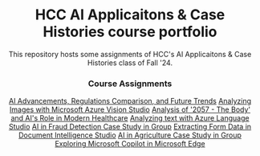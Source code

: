 <div align="center">

# HCC AI Applicaitons & Case Histories course portfolio
 
This repository hosts some assignments of HCC's AI Applicaitons & Case Histories class of Fall '24.

### Course Assignments

[AI Advancements, Regulations Comparison, and Future Trends](https://github.com/TLeonidas/AI-Applications-Course-Portfolio/blob/c9ceee9be149e4fbfecca90f29a632b0a07539ee/A02_Tales_AraujoLeonidas_ITAI%202372.pdf)
[Analyzing Images with Microsoft Azure Vision Studio](https://github.com/TLeonidas/AI-Applications-Course-Portfolio/blob/c9ceee9be149e4fbfecca90f29a632b0a07539ee/L02_Tales_AraujoLeonidas_ITAI2372.pdf)
[Analysis of '2057 - The Body' and AI's Role in Modern Healthcare](https://github.com/TLeonidas/AI-Applications-Course-Portfolio/blob/c9ceee9be149e4fbfecca90f29a632b0a07539ee/A03_Tales_AraujoLeonidas_ITAI%202372.pdf)
[Analyzing text with Azure Language Studio](https://github.com/TLeonidas/AI-Applications-Course-Portfolio/blob/7daa2783df18961c83fbdc6c243e29c84aa9f2f9/L03_Tales_AraujoLeonidas_ITAI2372.pdf)
[AI in Fraud Detection Case Study in Group](https://github.com/TLeonidas/AI-Applications-Course-Portfolio/blob/437e1d047225692f0921decdc32117960c97c31e/A04_group%205_Hillary%20Dreyer%20Bruton_%20ITAI%202372-1.pdf)
[Extracting Form Data in Document Intelligence Studio](https://github.com/TLeonidas/AI-Applications-Course-Portfolio/blob/437e1d047225692f0921decdc32117960c97c31e/L04_Tales_AraujoLeonidas_ITAI2372.pdf)
[AI in Agriculture Case Study in Group](https://github.com/TLeonidas/AI-Applications-Course-Portfolio/blob/437e1d047225692f0921decdc32117960c97c31e/Case%20Study%202_group%205_%20ITAI%202372-1.pdf)
[Exploring Microsoft Copilot in Microsoft Edge](https://github.com/TLeonidas/AI-Applications-Course-Portfolio/blob/437e1d047225692f0921decdc32117960c97c31e/L05_Tales_AraujoLeonidas_ITAI2372.pdf)

</div>
